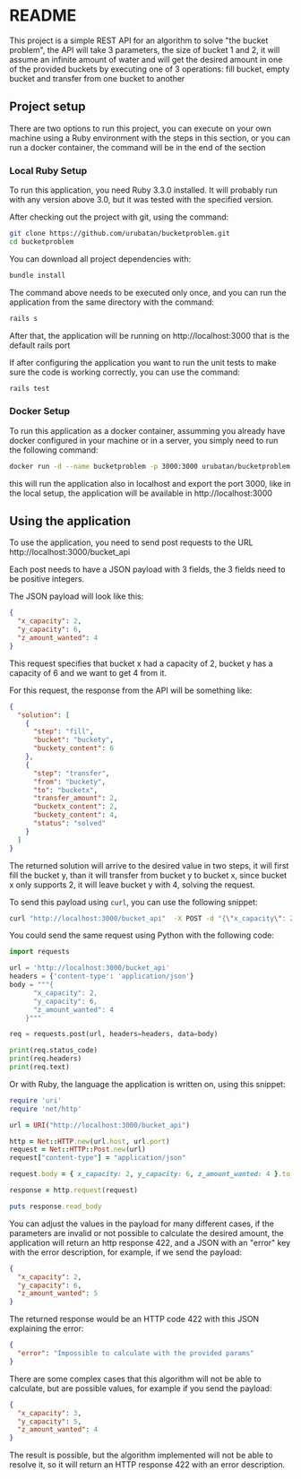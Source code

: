 # README

This project is a simple REST API for an algorithm to solve "the bucket problem", the API will take 3 parameters, the size of bucket 1 and 2, it will assume an infinite amount of water and will get the desired amount in one of the provided buckets by executing one of 3 operations: fill bucket, empty bucket and transfer from one bucket to another

## Project setup

There are two options to run this project, you can execute on your own machine using a Ruby environment with the steps in this section, or you can run a docker container, the command will be in the end of the section

### Local Ruby Setup

To run this application, you need Ruby 3.3.0 installed. It will probably run with any version above 3.0, but it was tested with the specified version.

After checking out the project with git, using the command:
```bash
git clone https://github.com/urubatan/bucketproblem.git
cd bucketproblem
```

You can download all project dependencies with:
```bash
bundle install
```
The command above needs to be executed only once, and you can run the application from the same directory with the command:
```bash
rails s
```

After that, the application will be running on http://localhost:3000 that is the default rails port

If after configuring the application you want to run the unit tests to make sure the code is working correctly, you can use the command:
```bash
rails test
```

### Docker Setup

To run this application as a docker container, assumming you already have docker configured in your machine or in a server, you simply need to run the following command:

```bash
docker run -d --name bucketproblem -p 3000:3000 urubatan/bucketproblem:latest
```

this will run the application also in localhost and export the port 3000, like in the local setup, the application will be available in http://localhost:3000

## Using the application

To use the application, you need to send post requests to the URL http://localhost:3000/bucket_api

Each post needs to have a JSON payload with 3 fields, the 3 fields need to be positive integers.

The JSON payload will look like this:

```json
{
  "x_capacity": 2,
  "y_capacity": 6,
  "z_amount_wanted": 4
}
```
This request specifies that bucket x had a capacity of 2, bucket y has a capacity of 6 and we want to get 4 from it.

For this request, the response from the API will be something like:

```json
{
  "solution": [
    {
      "step": "fill",
      "bucket": "buckety",
      "buckety_content": 6
    },
    {
      "step": "transfer",
      "from": "buckety",
      "to": "bucketx",
      "transfer_amount": 2,
      "bucketx_content": 2,
      "buckety_content": 4,
      "status": "solved"
    }
  ]
}
```

The returned solution will arrive to the desired value in two steps, it will first fill the bucket y, than it will transfer from bucket y to bucket x, since bucket x only supports 2, it will leave bucket y with 4, solving the request.

To send this payload using `curl`, you can use the following snippet:

```bash
curl "http://localhost:3000/bucket_api"  -X POST -d "{\"x_capacity\": 2,\"y_capacity\": 6,\"z_amount_wanted\": 4}" -H "content-type: application/json" 
```

You could send the same request using Python with the following code:

```python
import requests

url = 'http://localhost:3000/bucket_api'
headers = {'content-type': 'application/json'}
body = """{
      "x_capacity": 2,
      "y_capacity": 6,
      "z_amount_wanted": 4
    }"""

req = requests.post(url, headers=headers, data=body)

print(req.status_code)
print(req.headers)
print(req.text)
```

Or with Ruby, the language the application is written on, using this snippet:

```ruby
require 'uri'
require 'net/http'

url = URI("http://localhost:3000/bucket_api")

http = Net::HTTP.new(url.host, url.port)
request = Net::HTTP::Post.new(url)
request["content-type"] = "application/json"

request.body = { x_capacity: 2, y_capacity: 6, z_amount_wanted: 4 }.to_json

response = http.request(request)

puts response.read_body
```

You can adjust the values in the payload for many different cases, if the parameters are invalid or not possible to calculate the desired amount, the application will return an http response 422, and a JSON with an "error" key with the error description, for example, if we send the payload:

```json
{
  "x_capacity": 2,
  "y_capacity": 6,
  "z_amount_wanted": 5
}
```

The returned response would be an HTTP code 422 with this JSON explaining the error:

```json
{
  "error": "Impossible to calculate with the provided params"
}
```

There are some complex cases that this algorithm will not be able to calculate, but are possible values, for example if you send the payload:

```json
{
  "x_capacity": 3,
  "y_capacity": 5,
  "z_amount_wanted": 4
}
```
The result is possible, but the algorithm implemented will not be able to resolve it, so it will return an HTTP response 422 with an error description.